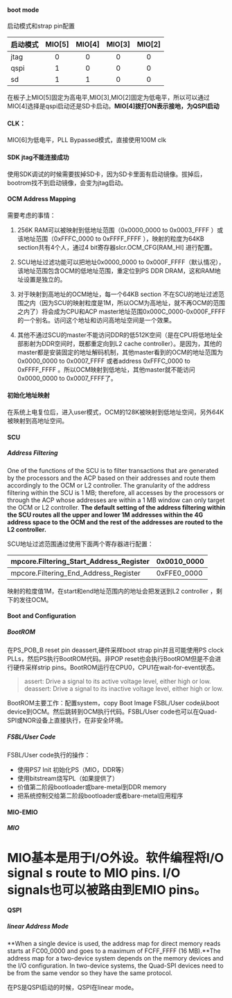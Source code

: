 #### boot mode

启动模式和strap pin配置

| 启动模式 | MIO[5] | MIO[4] | MIO[3] | MIO[2] |
| :--- | :----: | :----: | :----: | :----: |
| jtag |   0    |   0    |   0    |   0    |
| qspi |   1    |   0    |   0    |   0    |
| sd   |   1    |   1    |   0    |   0    |

在板子上MIO[5]固定为高电平,MIO[3],MIO[2]固定为低电平，所以可以通过MIO[4]选择是qspi启动还是SD卡启动。**MIO[4]拨打ON表示接地，为QSPI启动**

#### CLK：

MIO[6]为低电平，PLL Bypassed模式，直接使用100M clk

#### SDK jtag不能连接成功

使用SDK调试的时候需要拔掉SD卡，因为SD卡里面有启动镜像。拔掉后，bootrom找不到启动镜像，会变为jtag启动。

#### OCM Address Mapping

需要考虑的事情：

1. 256K RAM可以被映射到低地址范围（0x0000_0000 to 0x0003_FFFF ）或该地址范围（0xFFFC_0000 to 0xFFFF_FFFF ），映射的粒度为64KB section共有4个人，通过4 bit寄存器slcr.OCM_CFG[RAM_HI] 进行配置。


2. SCU地址过滤功能可以把地址0x0000_0000 to 0x000F_FFFF（默认情况），该地址范围包含OCM的低地址范围，重定位到PS DDR DRAM，这和RAM地址设置是独立的。


3. 对于映射到高地址的OCM地址，每一个64KB section 不在SCU的地址过滤范围之内（因为SCU的映射粒度是1M，所以OCM为高地址，就不再OCM的范围之内了）将会成为CPU和ACP master地址范围0x000C_0000-0x000F_FFFF 的一个别名。访问这个地址和访问高地址空间是一个效果。
4. 其他不通过SCU的master不能访问DDR的低512K空间（是在CPU将低地址全部影射为DDR空间时，既都重定向到L2 cache controller）。是因为，其他的master都是安装固定的地址解码机制，其他master看到的OCM的地址范围为0x0000_0000 to 0x0007_FFFF 或者address 0xFFFC_0000 to 0xFFFF_FFFF 。所以OCM映射到低地址，其他master就不能访问0x0000_0000 to 0x0007_FFFF了。


#### 初始化地址映射

在系统上电复位后，进入user模式，OCM的128K被映射到低地址空间，另外64K被映射到高地址空间。

#### SCU

##### Address Filtering 

One of the functions of the SCU is to filter transactions that are generated by the processors and the ACP based on their addresses and route them accordingly to the OCM or L2 controller. The granularity of the address filtering within the SCU is 1 MB; therefore, all accesses by the processors or through the ACP whose addresses are within a 1 MB window can only target the OCM or L2 controller. **The default setting of the address filtering within the SCU routes all the upper and lower 1M addresses within the 4G address space to the OCM and the rest of the addresses are routed to the L2 controller.**

SCU地址过滤范围通过使用下面两个寄存器进行配置：

| mpcore.Filtering_Start_Address_Register | 0x0010_0000 |
| --------------------------------------- | ----------- |
| mpcore.Filtering_End_Address_Register   | 0xFFE0_0000 |

映射的粒度值1M，在start和end地址范围内的地址会把发送到L2  controller ，剩下的发往OCM。

#### Boot and Configuration 

##### BootROM

在PS_POB_B reset pin deassert,硬件采样boot strap pin并且可能使用PS clock PLLs，然后PS执行BootROM代码。非POP reset也会执行BootROM但是不会进行硬件采样strip pins。BootROM运行在CPU0，CPU1在wait-for-event状态。

> assert: Drive a signal to its active voltage level, either high or low.
> deassert: Drive a signal to its inactive voltage level, either high or low.

BootROM主要工作：配置system，copy Boot Image FSBL/User code从boot device到OCM。然后跳转到OCM执行代码。FSBL/User code也可以在Quad-SPI或NOR设备上直接执行，在非安全环境。

##### FSBL/User Code

FSBL/User code执行的操作：

- 使用PS7 Init 初始化PS（MIO，DDR等）
- 使用bitstream烧写PL（如果提供了）
- 价值第二阶段bootloader或bare-metal到DDR memory
- 把系统控制交给第二阶段bootloader或者bare-metal应用程序 


#### MIO-EMIO

##### MIO

MIO基本是用于I/O外设。软件编程将I/O signal s route to MIO pins. I/O signals也可以被路由到EMIO pins。
=======
#### QSPI

##### linear Address Mode

**When a single device is used, the address map for direct memory reads starts at FC00_0000 and goes to a maximum of FCFF_FFFF (16 MB).**The address map for a two-device system depends on the memory devices and the I/O configuration. In two-device systems, the Quad-SPI devices need to be from the same vendor so they have the same protocol. 

在PS是QSPI启动的时候，QSPI在linear mode。


